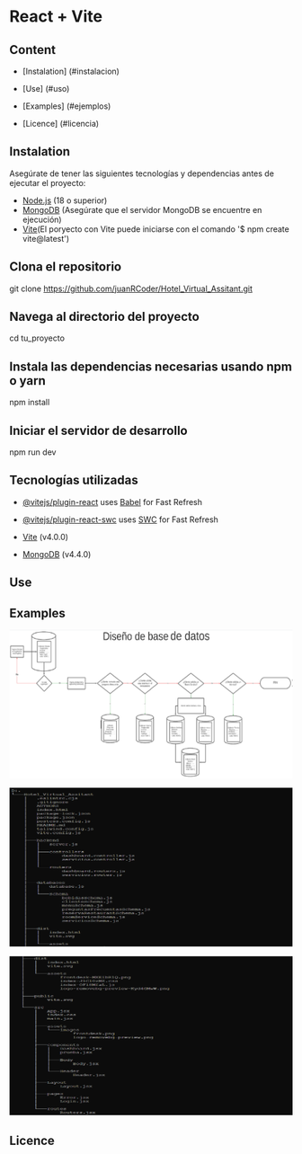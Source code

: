 # React + Vite

## Content

- [Instalation] (#instalacion)

- [Use] (#uso)

- [Examples] (#ejemplos)

- [Licence] (#licencia)

## Instalation

Asegúrate de tener las siguientes tecnologías y dependencias antes de ejecutar el proyecto:
- [Node.js](https:/nodejs.org) (18 o superior)
- [MongoDB](https://mongodb.com/try/download/community) (Asegúrate que el servidor MongoDB se encuentre en ejecución)
- [Vite](https://vitejs.dev/guide/)(El poryecto con Vite puede iniciarse con el comando '$ npm create vite@latest')

## Clona el repositorio

git clone https://github.com/juanRCoder/Hotel_Virtual_Assitant.git

## Navega al directorio del proyecto

cd tu_proyecto

## Instala las dependencias necesarias usando npm o yarn

npm install

## Iniciar el servidor de desarrollo

npm run dev

## Tecnologías utilizadas 

- [@vitejs/plugin-react](https://github.com/vitejs/vite-plugin-react/blob/main/packages/plugin-react/README.md) uses [Babel](https://babeljs.io/) for Fast Refresh

- [@vitejs/plugin-react-swc](https://github.com/vitejs/vite-plugin-react-swc) uses [SWC](https://swc.rs/) for Fast Refresh

- [Vite](https://vitejs.dev/) (v4.0.0)

- [MongoDB](https://www.mongodb.com/) (v4.4.0)

## Use

## Examples

![Diseño de la base de datos](./src/assets/DatabaseDesign.png)

![Primera parte del árbol del proyecto](./src/assets/tree_project_1.png)

![Segunda parte del árbol del proyecto](./src/assets/tree_project_2.png)

## Licence

